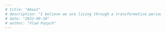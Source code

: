 ```yaml
---
# title: "About"
# description: "I believe we are living through a transformative period of our history. The choices we make today have an enormous impact on systems of power, shaping our world. In all of this, crypto is a tool that gives us a chance to fix past mistakes and even rebuild our civilization."
# date: "2022-09-10"
# author: "Vlad Pazych"
---
```


<!-- # About author
I am Vlad Pazych, living in Kyiv, Ukraine. I started programming when I was 16. Hired to work on a crypto project at 22. After another 4 years of software development, I just got bored to death solving the same problems over and over. 

🙌 Now I am 26, an aspiring educational content creator, and your host at Blockchaining Tatum!

---

I believe we are living through a transformative period of our history. The choices we make today have an enormous impact on systems of power, shaping our world. In all of this, crypto is a tool that gives us a chance to fix past mistakes and even rebuild our civilization. -->
